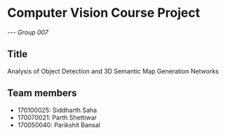 # Computer Vision Course Project
*--- Group 007*

## Title
Analysis of Object Detection and 3D Semantic Map Generation Networks

## Team members
- 170100025: Siddharth Saha
- 170070021: Parth Shettiwar
- 170050040: Parikshit Bansal